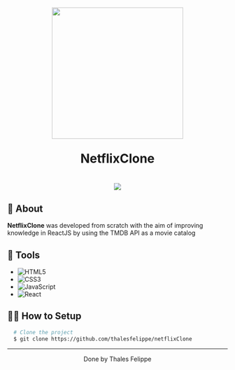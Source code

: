 
<h1 align="center">
  <img 
    src="https://upload.wikimedia.org/wikipedia/commons/thumb/0/08/Netflix_2015_logo.svg/2560px-Netflix_2015_logo.svg.png"
  width="300"/>
  <p>NetflixClone</p>
</h1>

<h1 align="center">
<img src="https://i.imgur.com/ZZ4xXHa.png"
  />
</h1>

## 🧾 About

**NetflixClone** was developed from scratch with the aim of improving knowledge in ReactJS by using the TMDB API as a movie catalog

## 🔧 Tools
 - ![HTML5](https://img.shields.io/badge/-HTML5-E34F26?style=flat-square&logo=html5&logoColor=white)
 - ![CSS3](https://img.shields.io/badge/-CSS3-549FDE?style=flat-square&logo=css3&logoColor=white)
 - ![JavaScript](https://img.shields.io/badge/-JavaScript-F7B93E?style=flat-square&logo=javascript&logoColor=fff)
 - ![React](https://img.shields.io/badge/react-%2320232a.svg?style=flat-square&logo=react&logoColor=%2361DAFB)

## 👨‍💻 How to Setup

```bash
  # Clone the project
  $ git clone https://github.com/thalesfelippe/netflixClone
```
---

<p align="center">Done by Thales Felippe</p>
